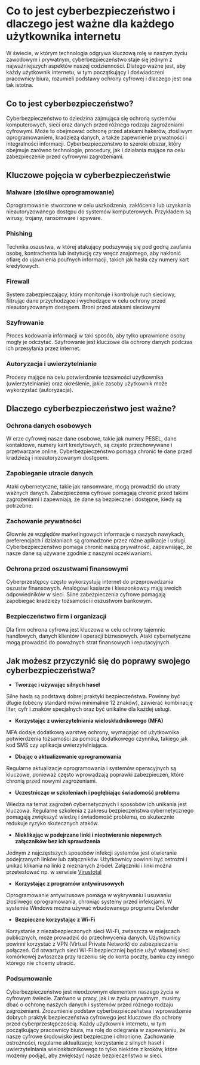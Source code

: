 # Co to jest cyberbezpieczeństwo i dlaczego jest ważne dla każdego użytkownika internetu

W świecie, w którym technologia odgrywa kluczową rolę w naszym życiu zawodowym i prywatnym, cyberbezpieczeństwo staje się jednym z najważniejszych aspektów naszej codzienności. Dlatego ważne jest, aby każdy użytkownik internetu, w tym początkujący i doświadczeni pracownicy biura, rozumieli podstawy ochrony cyfrowej i dlaczego jest ona tak istotna.

## Co to jest cyberbezpieczeństwo?

Cyberbezpieczeństwo to dziedzina zajmująca się ochroną systemów komputerowych, sieci oraz danych przed różnego rodzaju zagrożeniami cyfrowymi. Może to obejmować ochronę przed atakami hakerów, złośliwym oprogramowaniem, kradzieżą danych, a także zapewnienie prywatności i integralności informacji. Cyberbezpieczeństwo to szeroki obszar, który obejmuje zarówno technologie, procedury, jak i działania mające na celu zabezpieczenie przed cyfrowymi zagrożeniami.

## Kluczowe pojęcia w cyberbezpieczeństwie

### Malware (złośliwe oprogramowanie)

Oprogramowanie stworzone w celu uszkodzenia, zakłócenia lub uzyskania nieautoryzowanego dostępu do systemów komputerowych. Przykładem są wirusy, trojany, ransomware i spyware.

### Phishing

Technika oszustwa, w której atakujący podszywają się pod godną zaufania osobę, kontrachenta lub instytucję czy wręcz znajomego, aby nakłonić ofiarę do ujawnienia poufnych informacji, takich jak hasła czy numery kart kredytowych.

### Firewall

System zabezpieczający, który monitoruje i kontroluje ruch sieciowy, filtrując dane przychodzące i wychodzące w celu ochrony przed nieautoryzowanym dostępem. Broni przed atakami sieciowymi

### Szyfrowanie

Proces kodowania informacji w taki sposób, aby tylko uprawnione osoby mogły je odczytać. Szyfrowanie jest kluczowe dla ochrony danych podczas ich przesyłania przez internet.

### Autoryzacja i uwierzytelnianie

Procesy mające na celu potwierdzenie tożsamości użytkownika (uwierzytelnianie) oraz określenie, jakie zasoby użytkownik może wykorzystać (autoryzacja).

## Dlaczego cyberbezpieczeństwo jest ważne?

### Ochrona danych osobowych

W erze cyfrowej nasze dane osobowe, takie jak numery PESEL, dane kontaktowe, numery kart kredytowych, są często przechowywane i przetwarzane online. Cyberbezpieczeństwo pomaga chronić te dane przed kradzieżą i nieautoryzowanym dostępem.

### Zapobieganie utracie danych

Ataki cybernetyczne, takie jak ransomware, mogą prowadzić do utraty ważnych danych. Zabezpieczenia cyfrowe pomagają chronić przed takimi zagrożeniami i zapewniają, że dane są bezpieczne i dostępne, kiedy są potrzebne.

### Zachowanie prywatności

Głownie ze względów marketingowych informacje o naszych nawykach, preferencjach i działaniach są gromadzone przez różne aplikacje i usługi. Cyberbezpieczeństwo pomaga chronić naszą prywatność, zapewniając, że nasze dane są używane zgodnie z naszymi oczekiwaniami.

### Ochrona przed oszustwami finansowymi

Cyberprzestępcy często wykorzystują internet do przeprowadzania oszustw finansowych. Analogowi kasiarze i kieszonkowcy mają swoich odpowiedników w sieci. Silne zabezpieczenia cyfrowe pomagają zapobiegać kradzieży tożsamości i oszustwom bankowym.

### Bezpieczeństwo firm i organizacji

Dla firm ochrona cyfrowa jest kluczowa w celu ochrony tajemnic handlowych, danych klientów i operacji biznesowych. Ataki cybernetyczne mogą prowadzić do poważnych strat finansowych i reputacyjnych.

## Jak możesz przyczynić się do poprawy swojego cyberbezpieczeństwa?

- **Tworząc i używając silnych haseł**

Silne hasła są podstawą dobrej praktyki bezpieczeństwa. Powinny być długie (obecny standard mówi minimalnie 12 znaków), zawierać kombinację liter, cyfr i znaków specjalnych oraz być unikalne dla każdej usługi.

- **Korzystając z uwierzytelniania wieloskładnikowego (MFA)**
  
MFA dodaje dodatkową warstwę ochrony, wymagając od użytkownika potwierdzenia tożsamości za pomocą dodatkowego czynnika, takiego jak kod SMS czy aplikacja uwierzytelniająca.

- **Dbając o aktualizowanie oprogramowania**

Regularne aktualizacje oprogramowania i systemów operacyjnych są kluczowe, ponieważ często wprowadzają poprawki zabezpieczeń, które chronią przed nowymi zagrożeniami.

- **Uczestnicząc w szkoleniach i pogłębiając świadomość problemu**

Wiedza na temat zagrożeń cybernetycznych i sposobów ich unikania jest kluczowa. Regularne szkolenia z zakresu bezpieczeństwa cybernetycznego pomagają zwiększyć wiedzę i świadomość problemu, co skutecznie redukuje ryzyko skutecznych ataków.

- **Nieklikając w podejrzane linki i nieotwieranie niepewnych załączników bez ich sprawdzenia**

Jednym z najczęstszych sposobów infekcji systemów jest otwieranie podejrzanych linków lub załączników. Użytkownicy powinni być ostrożni i unikać klikania na linki z nieznanych źródeł. Załączniki i linki można przetestować np. w serwisie [Virustotal](https://www.virustotal.com/gui/home/upload)

- **Korzystając z programów antywirusowych**

Oprogramowanie antywirusowe pomaga w wykrywaniu i usuwaniu złośliwego oprogramowania, chroniąc systemy przed infekcjami. W systemie Windows można używać wbudowanego programu Defender

- **Bezpieczne korzystając z Wi-Fi**

Korzystanie z niezabezpieczonych sieci Wi-Fi, zwłaszcza w miejscach publicznych, może prowadzić do przechwycenia danych. Użytkownicy powinni korzystać z VPN (Virtual Private Network) do zabezpieczania połączeń. Od otwartych sieci WI-FI bezpieczniej będzie użyć własnej sieci komórkowej zwłaszcza przy łaczeniu się do konta poczty, banku czy innego którego nie chcemy utracić.

### Podsumowanie

Cyberbezpieczeństwo jest nieodzownym elementem naszego życia w cyfrowym świecie. Zarówno w pracy, jak i w życiu prywatnym, musimy dbać o ochronę naszych danych i systemów przed różnego rodzaju zagrożeniami. Zrozumienie podstaw cyberbezpieczeństwa i wprowadzenie dobrych praktyk bezpieczeństwa cyfrowego jest kluczowe dla ochrony przed cyberprzestępczością. Każdy użytkownik internetu, w tym początkujący pracownicy biura, ma rolę do odegrania w zapewnianiu, że nasze cyfrowe środowisko jest bezpieczne i chronione. Zachowanie ostrożności, regularne aktualizacje, korzystanie z silnych haseł i uwierzytelniania wieloskładnikowego to tylko niektóre z kroków, które możemy podjąć, aby zwiększyć nasze bezpieczeństwo w sieci.
